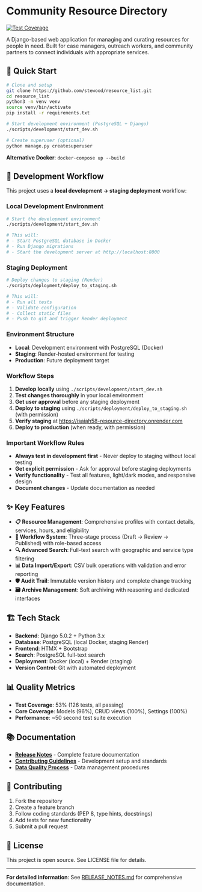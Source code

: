 # Community Resource Directory

[![Test Coverage](https://img.shields.io/badge/test%20coverage-53%25-brightgreen)](https://github.com/stewood/resource_list)

A Django-based web application for managing and curating resources for people in need. Built for case managers, outreach workers, and community partners to connect individuals with appropriate services.

## 🚀 Quick Start

```bash
# Clone and setup
git clone https://github.com/stewood/resource_list.git
cd resource_list
python3 -m venv venv
source venv/bin/activate
pip install -r requirements.txt

# Start development environment (PostgreSQL + Django)
./scripts/development/start_dev.sh

# Create superuser (optional)
python manage.py createsuperuser
```

**Alternative Docker**: `docker-compose up --build`

## 🔄 Development Workflow

This project uses a **local development → staging deployment** workflow:

### **Local Development Environment**
```bash
# Start the development environment
./scripts/development/start_dev.sh

# This will:
# - Start PostgreSQL database in Docker
# - Run Django migrations
# - Start the development server at http://localhost:8000
```

### **Staging Deployment**
```bash
# Deploy changes to staging (Render)
./scripts/deployment/deploy_to_staging.sh

# This will:
# - Run all tests
# - Validate configuration
# - Collect static files
# - Push to git and trigger Render deployment
```

### **Environment Structure**
- **Local**: Development environment with PostgreSQL (Docker)
- **Staging**: Render-hosted environment for testing
- **Production**: Future deployment target

### **Workflow Steps**
1. **Develop locally** using `./scripts/development/start_dev.sh`
2. **Test changes thoroughly** in your local environment
3. **Get user approval** before any staging deployment
4. **Deploy to staging** using `./scripts/deployment/deploy_to_staging.sh` (with permission)
5. **Verify staging** at https://isaiah58-resource-directory.onrender.com
6. **Deploy to production** (when ready, with permission)

### **Important Workflow Rules**
- **Always test in development first** - Never deploy to staging without local testing
- **Get explicit permission** - Ask for approval before staging deployments
- **Verify functionality** - Test all features, light/dark modes, and responsive design
- **Document changes** - Update documentation as needed

## ✨ Key Features

- **📋 Resource Management**: Comprehensive profiles with contact details, services, hours, and eligibility
- **🔄 Workflow System**: Three-stage process (Draft → Review → Published) with role-based access
- **🔍 Advanced Search**: Full-text search with geographic and service type filtering
- **📊 Data Import/Export**: CSV bulk operations with validation and error reporting
- **🛡️ Audit Trail**: Immutable version history and complete change tracking
- **🗃️ Archive Management**: Soft archiving with reasoning and dedicated interfaces

## 🏗️ Tech Stack

- **Backend**: Django 5.0.2 + Python 3.x
- **Database**: PostgreSQL (local Docker, staging Render)
- **Frontend**: HTMX + Bootstrap
- **Search**: PostgreSQL full-text search
- **Deployment**: Docker (local) + Render (staging)
- **Version Control**: Git with automated deployment

## 📊 Quality Metrics

- **Test Coverage**: 53% (126 tests, all passing)
- **Core Coverage**: Models (96%), CRUD views (100%), Settings (100%)
- **Performance**: ~50 second test suite execution

## 📚 Documentation

- **[Release Notes](RELEASE_NOTES.md)** - Complete feature documentation
- **[Contributing Guidelines](CONTRIBUTING.md)** - Development setup and standards
- **[Data Quality Process](docs/DATA_QUALITY_PROCESS.md)** - Data management procedures

## 🤝 Contributing

1. Fork the repository
2. Create a feature branch
3. Follow coding standards (PEP 8, type hints, docstrings)
4. Add tests for new functionality
5. Submit a pull request

## 📄 License

This project is open source. See LICENSE file for details.

---

**For detailed information**: See [RELEASE_NOTES.md](RELEASE_NOTES.md) for comprehensive documentation.
